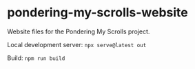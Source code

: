 # pondering-my-scrolls-website
Website files for the Pondering My Scrolls project.

Local development server: `npx serve@latest out`

Build: `npm run build`